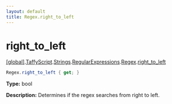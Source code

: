 ```yaml
---
layout: default
title: Regex.right_to_left
---
```


# right_to_left

[\[global\]]({{site.baseurl}}/docs/).[TaffyScript]({{site.baseurl}}/docs/TaffyScript/).[Strings]({{site.baseurl}}/docs/TaffyScript/Strings/).[RegularExpressions]({{site.baseurl}}/docs/TaffyScript/Strings/RegularExpressions/).[Regex]({{site.baseurl}}/docs/TaffyScript/Strings/RegularExpressions/Regex/).[right_to_left]({{site.baseurl}}/docs/TaffyScript/Strings/RegularExpressions/Regex/right_to_left/)

```cs
Regex.right_to_left { get; }
```

**Type:** bool

**Description:** Determines if the regex searches from right to left.
